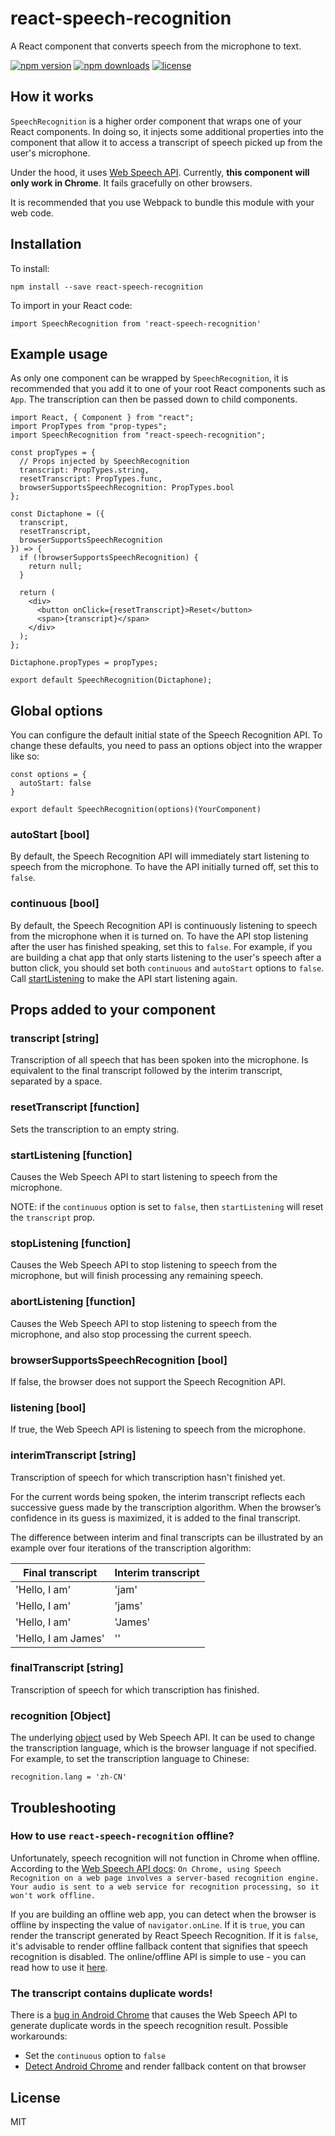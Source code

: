 # react-speech-recognition
A React component that converts speech from the microphone to text.

[![npm version](https://img.shields.io/npm/v/react-speech-recognition.svg)](https://www.npmjs.com/package/react-speech-recognition)
[![npm downloads](https://img.shields.io/npm/dm/react-speech-recognition.svg)](https://www.npmjs.com/package/react-speech-recognition)
[![license](https://img.shields.io/github/license/FoundersFactory/react-speech-recognition.svg)](https://opensource.org/licenses/MIT)


## How it works
`SpeechRecognition` is a higher order component that wraps one of your React components.
In doing so, it injects some additional properties into the component that allow it
to access a transcript of speech picked up from the user's microphone.

Under the hood,
it uses [Web Speech API](https://developer.mozilla.org/en-US/docs/Web/API/SpeechRecognition).
Currently, **this component will only work in Chrome**. It fails gracefully on other browsers.

It is recommended that you use Webpack to bundle this module with your web code.


## Installation

To install:

`npm install --save react-speech-recognition`

To import in your React code:

`import SpeechRecognition from 'react-speech-recognition'`

## Example usage

As only one component can be wrapped by `SpeechRecognition`, it is recommended that you add it to one of your root React components such as `App`. The transcription can then be passed down to child components.

```
import React, { Component } from "react";
import PropTypes from "prop-types";
import SpeechRecognition from "react-speech-recognition";

const propTypes = {
  // Props injected by SpeechRecognition
  transcript: PropTypes.string,
  resetTranscript: PropTypes.func,
  browserSupportsSpeechRecognition: PropTypes.bool
};

const Dictaphone = ({
  transcript,
  resetTranscript,
  browserSupportsSpeechRecognition
}) => {
  if (!browserSupportsSpeechRecognition) {
    return null;
  }

  return (
    <div>
      <button onClick={resetTranscript}>Reset</button>
      <span>{transcript}</span>
    </div>
  );
};

Dictaphone.propTypes = propTypes;

export default SpeechRecognition(Dictaphone);
```

## Global options

You can configure the default initial state of the Speech Recognition API. To change these defaults, you need to pass an options object into the wrapper like so:

```
const options = {
  autoStart: false
}

export default SpeechRecognition(options)(YourComponent)
```

### autoStart [bool]

By default, the Speech Recognition API will immediately start listening to speech from the microphone. To have the API initially turned off, set this to `false`.

### continuous [bool]

By default, the Speech Recognition API is continuously listening to speech from the microphone when it is turned on. To have the API stop listening after the user has finished speaking, set this to `false`. For example, if you are building a chat app that only starts listening to the user's speech after a button click, you should set both `continuous` and `autoStart` options to `false`. Call [startListening](https://github.com/FoundersFactory/react-speech-recognition#startListening-function) to make the API start listening again.

## Props added to your component

### transcript [string]

Transcription of all speech that has been spoken into the microphone. Is equivalent to the final transcript followed by the interim transcript, separated by a space.

### resetTranscript [function]

Sets the transcription to an empty string.

### startListening [function]

Causes the Web Speech API to start listening to speech from the microphone.

NOTE: if the `continuous` option is set to `false`, then `startListening` will reset the `transcript` prop.

### stopListening [function]

Causes the Web Speech API to stop listening to speech from the microphone, but will finish processing any remaining speech.

### abortListening [function]

Causes the Web Speech API to stop listening to speech from the microphone, and also stop processing the current speech.

### browserSupportsSpeechRecognition [bool]

If false, the browser does not support the Speech Recognition API.

### listening [bool]

If true, the Web Speech API is listening to speech from the microphone.

### interimTranscript [string]

Transcription of speech for which transcription hasn't finished yet.

For the current words being spoken, the interim transcript reflects each successive guess made by the transcription algorithm. When the browser’s confidence in its guess is maximized, it is added to the final transcript.

The difference between interim and final transcripts can be illustrated by an example over four iterations of the transcription algorithm:

| Final transcript | Interim transcript |
|-------------------|--------------------|
| 'Hello, I am' | 'jam' |
| 'Hello, I am' | 'jams' |
| 'Hello, I am' | 'James' |
| 'Hello, I am James' | '' |

### finalTranscript [string]

Transcription of speech for which transcription has finished.

### recognition [Object]

The underlying [object](https://developer.mozilla.org/en-US/docs/Web/API/SpeechRecognition) used
by Web Speech API. It can be used to change the
transcription language, which is the browser language if not specified. For example, to set the transcription language to Chinese:

`recognition.lang = 'zh-CN'`

## Troubleshooting

### How to use `react-speech-recognition` offline?

Unfortunately, speech recognition will not function in Chrome when offline. According to the [Web Speech API docs](https://developer.mozilla.org/en-US/docs/Web/API/Web_Speech_API/Using_the_Web_Speech_API): `On Chrome, using Speech Recognition on a web page involves a server-based recognition engine. Your audio is sent to a web service for recognition processing, so it won't work offline.`

If you are building an offline web app, you can detect when the browser is offline by inspecting the value of `navigator.onLine`. If it is `true`, you can render the transcript generated by React Speech Recognition. If it is `false`, it's advisable to render offline fallback content that signifies that speech recognition is disabled. The online/offline API is simple to use - you can read how to use it [here](https://developer.mozilla.org/en-US/docs/Web/API/NavigatorOnLine/Online_and_offline_events).

### The transcript contains duplicate words!

There is a [bug in Android Chrome](https://stackoverflow.com/questions/35112561/speech-recognition-api-duplicated-phrases-on-android/43458449#43458449) that causes the Web Speech API to generate duplicate words in the speech recognition result. Possible workarounds:
- Set the `continuous` option to `false`
- [Detect Android Chrome](https://stackoverflow.com/questions/21741841/detecting-ios-android-operating-system) and render fallback content on that browser

## License

MIT
